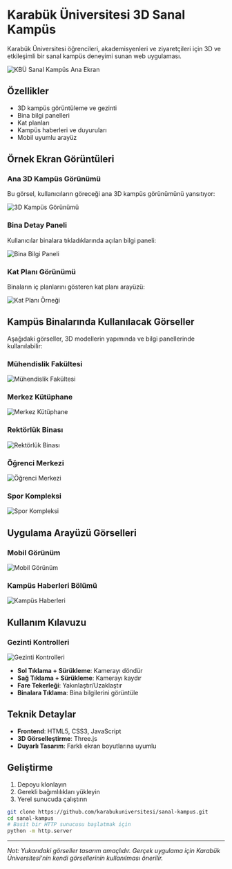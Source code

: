 # Karabük Üniversitesi 3D Sanal Kampüs

Karabük Üniversitesi öğrencileri, akademisyenleri ve ziyaretçileri için 3D ve etkileşimli bir sanal kampüs deneyimi sunan web uygulaması.

![KBÜ Sanal Kampüs Ana Ekran](https://i.imgur.com/JY8wUjt.png)

## Özellikler

- 3D kampüs görüntüleme ve gezinti
- Bina bilgi panelleri
- Kat planları
- Kampüs haberleri ve duyuruları
- Mobil uyumlu arayüz

## Örnek Ekran Görüntüleri

### Ana 3D Kampüs Görünümü

Bu görsel, kullanıcıların göreceği ana 3D kampüs görünümünü yansıtıyor:

![3D Kampüs Görünümü](https://i.imgur.com/U8cXoFl.jpg)

### Bina Detay Paneli

Kullanıcılar binalara tıkladıklarında açılan bilgi paneli:

![Bina Bilgi Paneli](https://i.imgur.com/V9Zy9PF.jpg)

### Kat Planı Görünümü

Binaların iç planlarını gösteren kat planı arayüzü:

![Kat Planı Örneği](https://i.imgur.com/8ZyLtXe.jpg)

## Kampüs Binalarında Kullanılacak Görseller

Aşağıdaki görseller, 3D modellerin yapımında ve bilgi panellerinde kullanılabilir:

### Mühendislik Fakültesi

![Mühendislik Fakültesi](https://i.imgur.com/jPk3Pfy.jpg)

### Merkez Kütüphane

![Merkez Kütüphane](https://i.imgur.com/pUaMj9Z.jpg)

### Rektörlük Binası

![Rektörlük Binası](https://i.imgur.com/YgSVzdt.jpg)

### Öğrenci Merkezi

![Öğrenci Merkezi](https://i.imgur.com/7NKhRmN.jpg)

### Spor Kompleksi

![Spor Kompleksi](https://i.imgur.com/LgUvjU5.jpg)

## Uygulama Arayüzü Görselleri

### Mobil Görünüm

![Mobil Görünüm](https://i.imgur.com/a1MlfLu.jpg)

### Kampüs Haberleri Bölümü

![Kampüs Haberleri](https://i.imgur.com/nduQK0g.jpg)

## Kullanım Kılavuzu

### Gezinti Kontrolleri

![Gezinti Kontrolleri](https://i.imgur.com/fhHHzH1.png)

- **Sol Tıklama + Sürükleme**: Kamerayı döndür
- **Sağ Tıklama + Sürükleme**: Kamerayı kaydır
- **Fare Tekerleği**: Yakınlaştır/Uzaklaştır
- **Binalara Tıklama**: Bina bilgilerini görüntüle

## Teknik Detaylar

- **Frontend**: HTML5, CSS3, JavaScript
- **3D Görselleştirme**: Three.js
- **Duyarlı Tasarım**: Farklı ekran boyutlarına uyumlu

## Geliştirme

1. Depoyu klonlayın
2. Gerekli bağımlılıkları yükleyin
3. Yerel sunucuda çalıştırın

```bash
git clone https://github.com/karabukuniversitesi/sanal-kampus.git
cd sanal-kampus
# Basit bir HTTP sunucusu başlatmak için
python -m http.server
```

---

*Not: Yukarıdaki görseller tasarım amaçlıdır. Gerçek uygulama için Karabük Üniversitesi'nin kendi görsellerinin kullanılması önerilir.*
